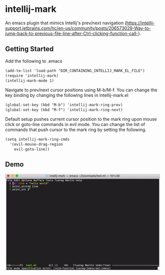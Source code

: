 # intellij-mark

An emacs plugin that mimics Intellij's prev/next navigation (https://intellij-support.jetbrains.com/hc/en-us/community/posts/206573029-Way-to-jump-back-to-previous-file-line-after-Ctrl-clicking-function-call-).

## Getting Started 
Add the following to .emacs
```
(add-to-list 'load-path "DIR_CONTAINING_INTELLIJ_MARK_EL_FILE")
(require 'intellij-mark)
(intellij-mark-mode 1)
```

Navigate to prev/next cursor positions using M-b/M-f.
You can change the key binding by changing the following lines in intellij-mark.el
```
(global-set-key (kbd "M-b") 'intellij-mark-ring-prev)
(global-set-key (kbd "M-f") 'intellij-mark-ring-next)
```

Default setup pushes current cursor position to the mark ring upon mouse click or goto-line commands in evil mode. 
You can change the list of commands that push cursor to the mark ring by setting the following.
```
(setq intellij-mark-ring-cmds
  '(evil-mouse-drag-region
    evil-goto-line))
```

## Demo
<img src="https://github.com/wli75/intellij-mark/blob/master/demo.gif" width="500">

